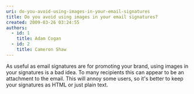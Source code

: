 ```yaml
---
uri: do-you-avoid-using-images-in-your-email-signatures
title: Do you avoid using images in your email signatures?
created: 2009-03-26 03:24:55
authors:
  - id: 1
    title: Adam Cogan
  - id: 2
    title: Cameron Shaw
---
```





<span class='intro'> As useful as email signatures are for promoting your brand, using images in your signatures is a bad idea. To many recipients this can appear to be an attachment to the email. This will annoy some users, so it's better to keep your signatures as HTML or just plain text.
 </span>




